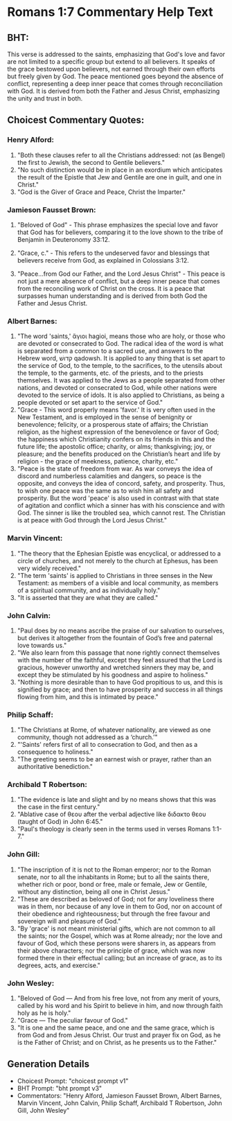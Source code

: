 # Romans 1:7 Commentary Help Text

## BHT:
This verse is addressed to the saints, emphasizing that God's love and favor are not limited to a specific group but extend to all believers. It speaks of the grace bestowed upon believers, not earned through their own efforts but freely given by God. The peace mentioned goes beyond the absence of conflict, representing a deep inner peace that comes through reconciliation with God. It is derived from both the Father and Jesus Christ, emphasizing the unity and trust in both.

## Choicest Commentary Quotes:
### Henry Alford:
1. "Both these clauses refer to all the Christians addressed: not (as Bengel) the first to Jewish, the second to Gentile believers."
2. "No such distinction would be in place in an exordium which anticipates the result of the Epistle that Jew and Gentile are one in guilt, and one in Christ."
3. "God is the Giver of Grace and Peace, Christ the Imparter."

### Jamieson Fausset Brown:
1. "Beloved of God" - This phrase emphasizes the special love and favor that God has for believers, comparing it to the love shown to the tribe of Benjamin in Deuteronomy 33:12. 

2. "Grace, c." - This refers to the undeserved favor and blessings that believers receive from God, as explained in Colossians 3:12. 

3. "Peace...from God our Father, and the Lord Jesus Christ" - This peace is not just a mere absence of conflict, but a deep inner peace that comes from the reconciling work of Christ on the cross. It is a peace that surpasses human understanding and is derived from both God the Father and Jesus Christ.

### Albert Barnes:
1. "The word 'saints,' ἅγιοι hagioi, means those who are holy, or those who are devoted or consecrated to God. The radical idea of the word is what is separated from a common to a sacred use, and answers to the Hebrew word, קדושׁ qadowsh. It is applied to any thing that is set apart to the service of God, to the temple, to the sacrifices, to the utensils about the temple, to the garments, etc. of the priests, and to the priests themselves. It was applied to the Jews as a people separated from other nations, and devoted or consecrated to God, while other nations were devoted to the service of idols. It is also applied to Christians, as being a people devoted or set apart to the service of God."
2. "Grace - This word properly means 'favor.' It is very often used in the New Testament, and is employed in the sense of benignity or benevolence; felicity, or a prosperous state of affairs; the Christian religion, as the highest expression of the benevolence or favor of God; the happiness which Christianity confers on its friends in this and the future life; the apostolic office; charity, or alms; thanksgiving; joy, or pleasure; and the benefits produced on the Christian’s heart and life by religion - the grace of meekness, patience, charity, etc."
3. "Peace is the state of freedom from war. As war conveys the idea of discord and numberless calamities and dangers, so peace is the opposite, and conveys the idea of concord, safety, and prosperity. Thus, to wish one peace was the same as to wish him all safety and prosperity. But the word 'peace' is also used in contrast with that state of agitation and conflict which a sinner has with his conscience and with God. The sinner is like the troubled sea, which cannot rest. The Christian is at peace with God through the Lord Jesus Christ."

### Marvin Vincent:
1. "The theory that the Ephesian Epistle was encyclical, or addressed to a circle of churches, and not merely to the church at Ephesus, has been very widely received."
2. "The term 'saints' is applied to Christians in three senses in the New Testament: as members of a visible and local community, as members of a spiritual community, and as individually holy."
3. "It is asserted that they are what they are called."

### John Calvin:
1. "Paul does by no means ascribe the praise of our salvation to ourselves, but derives it altogether from the fountain of God’s free and paternal love towards us."
2. "We also learn from this passage that none rightly connect themselves with the number of the faithful, except they feel assured that the Lord is gracious, however unworthy and wretched sinners they may be, and except they be stimulated by his goodness and aspire to holiness."
3. "Nothing is more desirable than to have God propitious to us, and this is signified by grace; and then to have prosperity and success in all things flowing from him, and this is intimated by peace."

### Philip Schaff:
1. "The Christians at Rome, of whatever nationality, are viewed as one community, though not addressed as a ‘church.’"
2. "'Saints' refers first of all to consecration to God, and then as a consequence to holiness."
3. "The greeting seems to be an earnest wish or prayer, rather than an authoritative benediction."

### Archibald T Robertson:
1. "The evidence is late and slight and by no means shows that this was the case in the first century."
2. "Ablative case of θεου after the verbal adjective like διδακτο θεου (taught of God) in John 6:45."
3. "Paul's theology is clearly seen in the terms used in verses Romans 1:1-7."

### John Gill:
1. "The inscription of it is not to the Roman emperor; nor to the Roman senate, nor to all the inhabitants in Rome; but to all the saints there, whether rich or poor, bond or free, male or female, Jew or Gentile, without any distinction, being all one in Christ Jesus."
2. "These are described as beloved of God; not for any loveliness there was in them, nor because of any love in them to God, nor on account of their obedience and righteousness; but through the free favour and sovereign will and pleasure of God."
3. "By 'grace' is not meant ministerial gifts, which are not common to all the saints; nor the Gospel, which was at Rome already; nor the love and favour of God, which these persons were sharers in, as appears from their above characters; nor the principle of grace, which was now formed there in their effectual calling; but an increase of grace, as to its degrees, acts, and exercise."

### John Wesley:
1. "Beloved of God — And from his free love, not from any merit of yours, called by his word and his Spirit to believe in him, and now through faith holy as he is holy."
2. "Grace — The peculiar favour of God."
3. "It is one and the same peace, and one and the same grace, which is from God and from Jesus Christ. Our trust and prayer fix on God, as he is the Father of Christ; and on Christ, as he presents us to the Father."


## Generation Details
- Choicest Prompt: "choicest prompt v1"
- BHT Prompt: "bht prompt v3"
- Commentators: "Henry Alford, Jamieson Fausset Brown, Albert Barnes, Marvin Vincent, John Calvin, Philip Schaff, Archibald T Robertson, John Gill, John Wesley"
